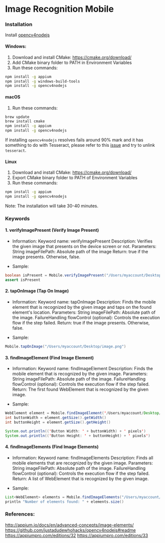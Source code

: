 # Image Recognition Mobile

### Installation
Install [opencv4nodejs](https://www.npmjs.com/package/opencv4nodejs)

#### Windows:
1. Download and install CMake: https://cmake.org/download/
2. Add CMake binary folder to PATH in Environment Variables
3. Run these commands:
```bash
npm install -g appium
npm install -g windows-build-tools 
npm install -g opencv4nodejs
```

#### macOS
1. Run these commands:
```bash
brew update
brew install cmake
npm install -g appium
npm install -g opencv4nodejs
```

If installing `opencv4nodejs` resolves fails around 90% mark and it has something to do with Tesseract, please refer to this [issue](https://github.com/justadudewhohacks/opencv4nodejs/issues/401) and try to unlink `tesseract`.

#### Linux
1. Download and install CMake: https://cmake.org/download/
2. Export CMake binary folder to PATH of Environment Variables
3. Run these commands:
```bash
npm install -g appium
npm install -g opencv4nodejs
```

Note: The installation will take 30-40 minutes.

### Keywords

#### 1. verifyImagePresent (Verify Image Present)
- Information:
Keyword name: verifyImagePresent
Description: Verifies the given image that presents on the device screen or not.
Parameters:
String imageFilePath: Absolute path of the image
Return: true if the image presents. Otherwise, false.

- Sample:
```java
boolean isPresent = Mobile.verifyImagePresent("/Users/myaccount/Desktop/image.png")
assert isPresent
```

#### 2. tapOnImage (Tap On Image)
- Information:
Keyword name: tapOnImage
Description: Finds the mobile element that is recognized by the given image and taps on the found element's location.
Parameters:
String imageFilePath: Absolute path of the image.
FailureHandling flowControl (optional): Controls the execution flow if the step failed.
Return: true if the image presents. Otherwise, false.

- Sample:
```java
Mobile.tapOnImage("/Users/myaccount/Desktop/image.png")
```

#### 3. findImageElement (Find Image Element)
- Information:
Keyword name: findImageElement
Description: Finds the mobile element that is recognized by the given image.
Parameters:
String imageFilePath: Absolute path of the image.
FailureHandling flowControl (optional): Controls the execution flow if the step failed.
Return: The first found WebElement that is recognized by the given image.

- Sample:
```java
WebElement element = Mobile.findImageElement('/Users/myaccount/Desktop/send.png')
int buttonWidth = element.getSize().getWidth()
int buttonHeight = element.getSize().getHeight()

System.out.println(('Button Width: ' + buttonWidth) + ' pixels')
System.out.println(('Button Height: ' + buttonHeight) + ' pixels')
```

#### 4. findImageElements (Find Image Elements)
- Information:
Keyword name: findImageElements
Description: Finds all mobile elements that are recognized by the given image.
Parameters:
String imageFilePath: Absolute path of the image.
FailureHandling flowControl (optional): Controls the execution flow if the step failed.
Return: A list of WebElement that is recognized by the given image.

- Sample:
```java
List<WebElement> elements = Mobile.findImageElements("/Users/myaccount/Desktop/image.png")
println "Number of elements found: " + elements.size()
```

### References:
http://appium.io/docs/en/advanced-concepts/image-elements/
https://github.com/justadudewhohacks/opencv4nodejs#readme
https://appiumpro.com/editions/32
https://appiumpro.com/editions/33
